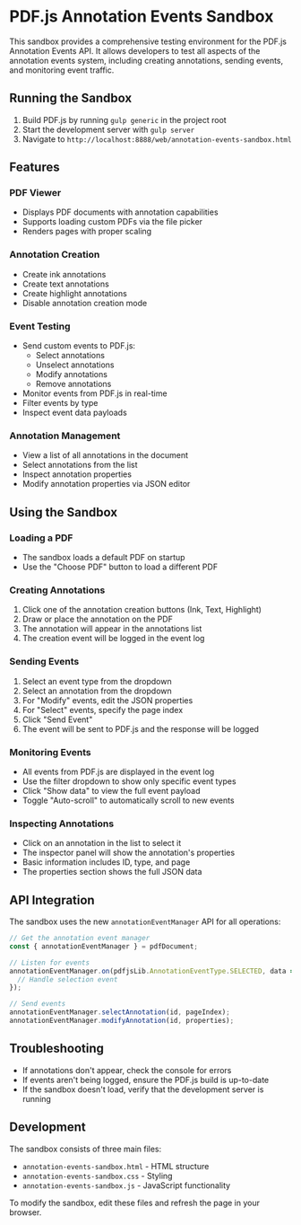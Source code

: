 # PDF.js Annotation Events Sandbox

This sandbox provides a comprehensive testing environment for the PDF.js Annotation Events API. It allows developers to test all aspects of the annotation events system, including creating annotations, sending events, and monitoring event traffic.

## Running the Sandbox

1. Build PDF.js by running `gulp generic` in the project root
2. Start the development server with `gulp server`
3. Navigate to `http://localhost:8888/web/annotation-events-sandbox.html`

## Features

### PDF Viewer

- Displays PDF documents with annotation capabilities
- Supports loading custom PDFs via the file picker
- Renders pages with proper scaling

### Annotation Creation

- Create ink annotations
- Create text annotations
- Create highlight annotations
- Disable annotation creation mode

### Event Testing

- Send custom events to PDF.js:
  - Select annotations
  - Unselect annotations
  - Modify annotations
  - Remove annotations
- Monitor events from PDF.js in real-time
- Filter events by type
- Inspect event data payloads

### Annotation Management

- View a list of all annotations in the document
- Select annotations from the list
- Inspect annotation properties
- Modify annotation properties via JSON editor

## Using the Sandbox

### Loading a PDF

- The sandbox loads a default PDF on startup
- Use the "Choose PDF" button to load a different PDF

### Creating Annotations

1. Click one of the annotation creation buttons (Ink, Text, Highlight)
2. Draw or place the annotation on the PDF
3. The annotation will appear in the annotations list
4. The creation event will be logged in the event log

### Sending Events

1. Select an event type from the dropdown
2. Select an annotation from the dropdown
3. For "Modify" events, edit the JSON properties
4. For "Select" events, specify the page index
5. Click "Send Event"
6. The event will be sent to PDF.js and the response will be logged

### Monitoring Events

- All events from PDF.js are displayed in the event log
- Use the filter dropdown to show only specific event types
- Click "Show data" to view the full event payload
- Toggle "Auto-scroll" to automatically scroll to new events

### Inspecting Annotations

- Click on an annotation in the list to select it
- The inspector panel will show the annotation's properties
- Basic information includes ID, type, and page
- The properties section shows the full JSON data

## API Integration

The sandbox uses the new `annotationEventManager` API for all operations:

```javascript
// Get the annotation event manager
const { annotationEventManager } = pdfDocument;

// Listen for events
annotationEventManager.on(pdfjsLib.AnnotationEventType.SELECTED, data => {
  // Handle selection event
});

// Send events
annotationEventManager.selectAnnotation(id, pageIndex);
annotationEventManager.modifyAnnotation(id, properties);
```

## Troubleshooting

- If annotations don't appear, check the console for errors
- If events aren't being logged, ensure the PDF.js build is up-to-date
- If the sandbox doesn't load, verify that the development server is running

## Development

The sandbox consists of three main files:

- `annotation-events-sandbox.html` - HTML structure
- `annotation-events-sandbox.css` - Styling
- `annotation-events-sandbox.js` - JavaScript functionality

To modify the sandbox, edit these files and refresh the page in your browser.
